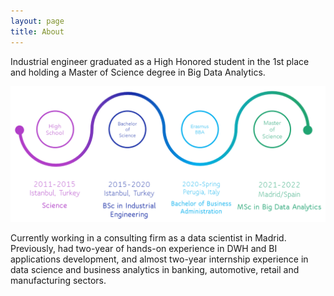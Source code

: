 ```yaml
---
layout: page
title: About
---
```


Industrial engineer graduated as a High Honored student in the 1st place and holding a Master of Science degree in Big Data Analytics. 

<img src="/images/educ.png?raw=true"/>

Currently working in a consulting firm as a data scientist in Madrid. Previously, had two-year of hands-on experience in DWH and BI applications development, and almost two-year internship experience in data science and business analytics in banking, automotive, retail and manufacturing sectors. 



